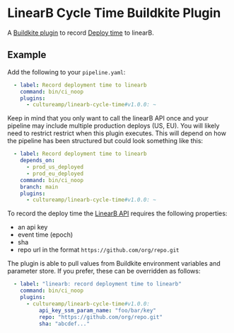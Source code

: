LinearB Cycle Time Buildkite Plugin
===============================

A [Buildkite plugin](https://buildkite.com/docs/agent/plugins) to record [Deploy time](https://linearb.helpdocs.io/article/v9pckvmkbj-cycle-time) to linearB.


## Example

Add the following to your `pipeline.yaml`:

```yml
  - label: Record deployment time to linearb
    command: bin/ci_noop
    plugins:
      - cultureamp/linearb-cycle-time#v1.0.0: ~
```

Keep in mind that you only want to call the linearB API once and your pipeline may include multiple production deploys (US, EU). You will likely need to restrict restrict when this plugin executes. This will depend on how the pipeline has been structured but could look something like this:

```yaml
  - label: Record deployment time to linearb
    depends_on: 
      - prod_us_deployed
      - prod_eu_deployed
    command: bin/ci_noop
    branch: main
    plugins:
      - cultureamp/linearb-cycle-time#v1.0.0: ~
```


To record the deploy time the [LinearB API](https://linearb.helpdocs.io/article/z4jn2k1mdj-multi-stage-delivery-api) requires the following properties:
- an api key
- event time  (epoch)
- sha
- repo url in the format `https://github.com/org/repo.git`

The plugin is able to pull values from Buildkite environment variables and parameter store. If you prefer, these can be overridden as follows:

```yml
  - label: "linearb: record deployment time to linearb"
    command: bin/ci_noop
    plugins:
      - cultureamp/linearb-cycle-time#v1.0.0:
          api_key_ssm_param_name: "foo/bar/key"
          repo: "https://github.com/org/repo.git"
          sha: "abcdef..."
```     




